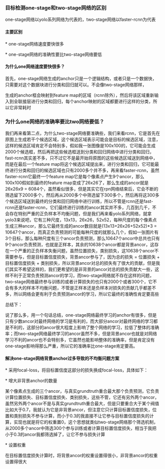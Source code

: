 ### 目标检测one-stage和two-stage网络的区别

one-stage网络以yolo系列网络为代表的，two-stage网络以faster-rcnn为代表

#### 主要区别

\* one-stage网络速度要快很多

\* one-stage网络的准确性要比two-stage网络要低

#### 为什么one网络速度要快很多？

首先，one-stage网络生成的anchor只是一个逻辑结构，或者只是一个数据快，只需要对这个数据块进行分类和回归就可以。不会像two-stage网络那样，

生成的anchor框会映射到feature map的区域（rcnn除外），然后将该区域重新输入到全联接层进行分类和回归，每个anchor映射的区域都要进行这样的分类，所以它非常耗时

### 为什么one网络的准确率要比two网络要低？

我们再来看第二点，为什么two-stage网络要准确些，我们来看rcnn，它是首先在原图上生成若干个候选区域，这个候选区域表示可能会是目标的候选区域，注意，这样的候选区域肯定不会特别多，假如我一张图像是100x100的，它可能会生成2000个候选框，然后再把这些候选框送到分类和回归网络中进行分类和回归，fast-rcnn其实差不多，只不过它不是最开始将原图的这些候选区域送到网络中，而是在最后一个feature map将这个候选区域提出来，进行分类和回归，它可能最终进行分类和回归的候选区域也只有2000多个并不多，再来看faster-rcnn，虽然faster-rcnn它最终一个feature map它是每个像素点产生9个ancor，那么100x100假如到最终的feature map变成了26x26了，那么生成的ancor就是26x26x9 = 6084个，虽然看似很多，但是其实它在rpn网络结束后，它会不断的筛选留下2000多个，然后再从2000多个中筛选留下300多个，然后再将这300多个候选区域送到最终的分类和回归网络中进行训练，所以不管是rcnn还是fast-rcnn还是faster-rcnn，它们最终进行训练的ancor其实并不多，几百到几千，不会存在特别严重的正负样本不均衡问题，但是我们再来看yolo系列网络，就拿yolo3来说吧，它有三种尺度，13x13，26x26，52x52，每种尺度的每个像素点生成三种ancor，那么它最终生成的ancor数目就是(13x13+26x26+52x52)*3 = 10647个ancor，而真正负责预测的可能每种尺度的就那么几个，假如一张图片有3个目标，那么每种尺度有三个ancor负责预测，那么10647个ancor中总共也只有9个ancor负责预测，也就是正样本，其余的10638个ancor都是背景ancor，这存在一个严重的正负样本失衡问题，虽然位置损失，类别损失，这10638个ancor不需要参与，但是目标置信度损失，背景ancor参与了，因为总的损失 = 位置损失 + 目标置信度损失 + 类别损失，所以背景ancor对总的损失有了很大的贡献，但是我们其实不希望这样的，我们更希望的是非背景的ancor对总的损失贡献大一些，这样不利于正常负责预测ancor的学习，而two-stage网络就不存在这样的问题，two-stage网络最终参与训练的或者计算损失的也只有2000个或者300个，它不会有多大的样本不均衡问题，不管是正样本还是负样本对损失的贡献几乎都差不多，所以网络会更有利于负责预测ancor的学习，所以它最终的准确性肯定要高些



总结下：

说了那么多，用一个句话总结，one-stage网络最终学习的anchor有很多，但是只有少数ancor对最终网络的学习是有利的，而大部分ancor对最终网络的学习都是不利的，这部分的ancor很大程度上影响了整个网络的学习，拉低了整体的准确率；而two-stage网络最终学习的ancor虽然不多，但是背景ancor也就是对网络学习不利的ancor也不会特别多，它虽然也能影响整体的准确率，但是肯定没有one-stage影响得那么严重，所以它的准确率比one-stage肯定要高。



#### 解决one-stage网络背景anchor过多导致的不均衡问题方案

\* 采用focal-loss，将目标置信度这部分的损失换成focal-loss，具体如下：

\* 增大非背景anchor的数量

某个像素点生成的三个ancor，与真实grundtruth重合最大那个负责预测，它负责计算位置损失、目标置信度损失、类别损失，这些不管，它还有另外两个ancor，虽然另外两个ancor不是与真实grundtruth重合最大，但是只要重合大于某个阀值比如大于0.7，我就认为它是非背景ancor，但注意它只计算目标置信度损失，位置和类别损失不参与计算，而小于0.3的我直接不让它参与目标置信度损失的计算，实现也就是将它的权重置0，这个思想就类似two-stage网络那个筛选机制，从2000多个ancor中筛选300个参与训练或者计算目标置信度损失，相当于我把小于0.3的ancor我都筛选掉了，让它不参与损失计算

\* 设置权重

在目标置信度损失计算时，将背景ancor的权重设置得很小，非背景ancor的权重设置得很大